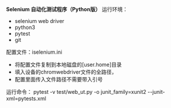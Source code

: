 **Selenium 自动化测试程序（Python版）**
运行环境：
- selenium web driver
- python3
- pytest
- git

配置文件：iselenium.ini
- 将配置文件复制到本地磁盘的[user.home]目录
- 填入设备的chromwebdriver文件的全路径，
- 配置里面传入文件路径不需要带入引号


运行命令：
pytest -v test/web_ut.py -o junit_family=xunit2 --junit-xml=pytests.xml